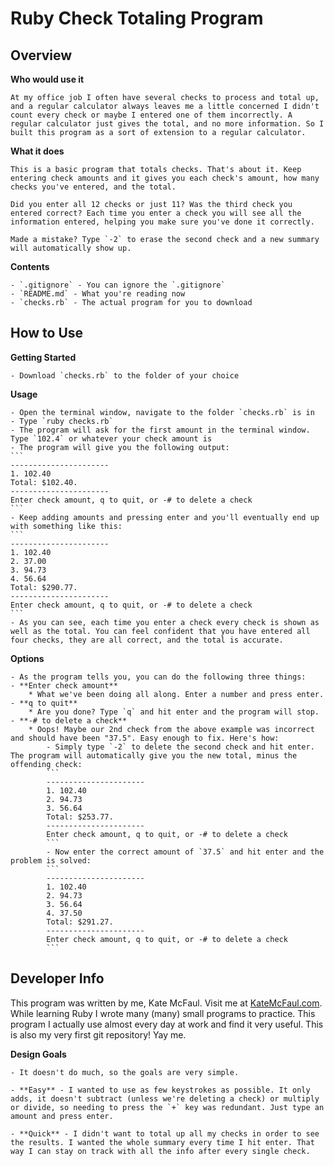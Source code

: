 # Ruby Check Totaling Program

## Overview

**Who would use it**

	At my office job I often have several checks to process and total up, and a regular calculator always leaves me a little concerned I didn't count every check or maybe I entered one of them incorrectly. A regular calculator just gives the total, and no more information. So I built this program as a sort of extension to a regular calculator. 

**What it does**

	This is a basic program that totals checks. That's about it. Keep entering check amounts and it gives you each check's amount, how many checks you've entered, and the total. 

	Did you enter all 12 checks or just 11? Was the third check you entered correct? Each time you enter a check you will see all the information entered, helping you make sure you've done it correctly.

	Made a mistake? Type `-2` to erase the second check and a new summary will automatically show up.

**Contents**

	- `.gitignore` - You can ignore the `.gitignore`
	- `README.md` - What you're reading now
	- `checks.rb` - The actual program for you to download

## How to Use

**Getting Started**

	- Download `checks.rb` to the folder of your choice

**Usage**

	- Open the terminal window, navigate to the folder `checks.rb` is in
	- Type `ruby checks.rb`
	- The program will ask for the first amount in the terminal window. Type `102.4` or whatever your check amount is
	- The program will give you the following output:
	```
	----------------------
	1. 102.40
	Total: $102.40.
	----------------------
	Enter check amount, q to quit, or -# to delete a check
	```
	- Keep adding amounts and pressing enter and you'll eventually end up with something like this:
	```
	----------------------
	1. 102.40
	2. 37.00
	3. 94.73
	4. 56.64
	Total: $290.77.
	----------------------
	Enter check amount, q to quit, or -# to delete a check
	```
	- As you can see, each time you enter a check every check is shown as well as the total. You can feel confident that you have entered all four checks, they are all correct, and the total is accurate.

**Options**

	- As the program tells you, you can do the following three things:
	- **Enter check amount** 
		* What we've been doing all along. Enter a number and press enter.
	- **q to quit**
		* Are you done? Type `q` and hit enter and the program will stop.
	- **-# to delete a check**
		* Oops! Maybe our 2nd check from the above example was incorrect and should have been "37.5". Easy enough to fix. Here's how:
			- Simply type `-2` to delete the second check and hit enter. The program will automatically give you the new total, minus the offending check:
			```
			----------------------
			1. 102.40
			2. 94.73
			3. 56.64
			Total: $253.77.
			----------------------
			Enter check amount, q to quit, or -# to delete a check
			```
			- Now enter the correct amount of `37.5` and hit enter and the problem is solved:
			```
			----------------------
			1. 102.40
			2. 94.73
			3. 56.64
			4. 37.50
			Total: $291.27.
			----------------------
			Enter check amount, q to quit, or -# to delete a check
			```

## Developer Info

This program was written by me, Kate McFaul. Visit me at <a href="http://katemcfaul.com">KateMcFaul.com</a>. While learning Ruby I wrote many (many) small programs to practice. This program I actually use almost every day at work and find it very useful. This is also my very first git repository! Yay me. 

**Design Goals**

	- It doesn't do much, so the goals are very simple. 

	- **Easy** - I wanted to use as few keystrokes as possible. It only adds, it doesn't subtract (unless we're deleting a check) or multiply or divide, so needing to press the `+` key was redundant. Just type an amount and press enter.

	- **Quick** - I didn't want to total up all my checks in order to see the results. I wanted the whole summary every time I hit enter. That way I can stay on track with all the info after every single check. 





